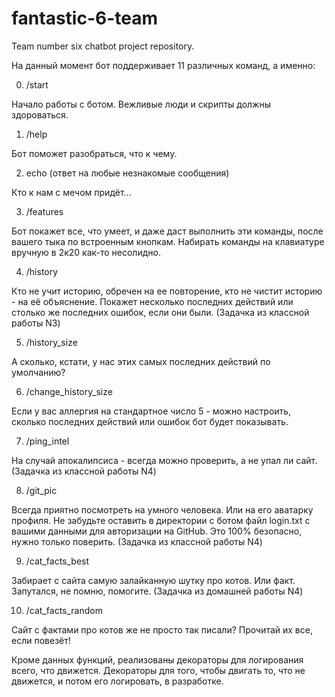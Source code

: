 # fantastic-6-team
Team number six chatbot project repository.

На данный момент бот поддерживает 11 различных команд, а именно:

0) /start

Начало работы с ботом. Вежливые люди и скрипты должны здороваться.

1) /help

Бот поможет разобраться, что к чему.

2) echo (ответ на любые незнакомые сообщения)

Кто к нам с мечом придёт...

3) /features

Бот покажет все, что умеет, и даже даст выполнить эти команды, после вашего тыка по встроенным кнопкам. 
Набирать команды на клавиатуре вручную в 2к20 как-то несолидно.

4) /history

Кто не учит историю, обречен на ее повторение, кто не чистит историю - на её объяснение.
Покажет несколько последних действий или столько же последних ошибок, если они были.
(Задачка из классной работы N3)

5) /history_size

А сколько, кстати, у нас этих самых последних действий по умолчанию?

6) /change_history_size

Если у вас аллергия на стандартное число 5 - можно настроить, сколько последних действий или ошибок бот будет показывать.

7) /ping_intel

На случай апокалипсиса - всегда можно проверить, а не упал ли сайт. (Задачка из классной работы N4)

8) /git_pic

Всегда приятно посмотреть на умного человека. Или на его аватарку профиля.
Не забудьте оставить в директории с ботом файл login.txt с вашими данными для авторизации на GitHub.
Это 100% безопасно, нужно только поверить.
(Задачка из классной работы N4)

9) /cat_facts_best

Забирает с сайта самую залайканную шутку про котов. Или факт. Запутался, не помню, помогите.
(Задачка из домашней работы N4)

10) /cat_facts_random

Сайт с фактами про котов же не просто так писали? Прочитай их все, если повезёт!


Кроме данных функций, реализованы декораторы для логирования всего, что движется.
Декораторы для того, чтобы двигать то, что не движется, и потом его логировать, в разработке.
